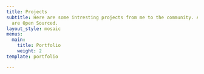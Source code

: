 ```yaml
---
title: Projects
subtitle: Here are some intresting projects from me to the community. All of them
  are Open Sourced.
layout_style: mosaic
menus:
  main:
    title: Portfolio
    weight: 2
template: portfolio

---
```

